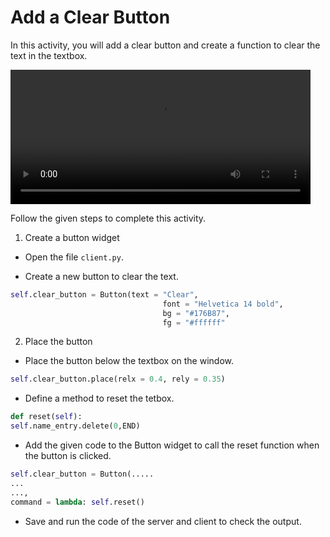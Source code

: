 Add a Clear Button
=================




In this activity, you will add a clear button and create a function to clear the text in the textbox.




<video src= "https://s3.amazonaws.com/media-p.slid.es/videos/1525749/E-mhPHB2/aa1.mp4" width = "480" height = "215"></video>


Follow the given steps to complete this activity.
	
1. Create a button widget


* Open the file `client.py`.


* Create a new button to clear the text.
~~~python
self.clear_button = Button(text = "Clear",
                                  font = "Helvetica 14 bold",
                                  bg = "#176B87",
                                  fg = "#ffffff"
~~~
2. Place the button
*  Place the button below the textbox on the window.
~~~python
self.clear_button.place(relx = 0.4, rely = 0.35)
~~~
* Define a method to reset the tetbox.
~~~python
def reset(self):
self.name_entry.delete(0,END)


~~~


* Add the given code to the Button widget to call the reset function when the button is clicked.
~~~python
self.clear_button = Button(.....
...
...,
command = lambda: self.reset()
~~~
* Save and run the code of the server and client to check the output.